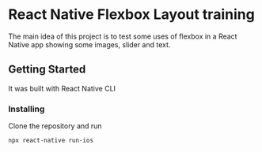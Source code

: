 # React Native Flexbox Layout training

The main idea of this project is to test some uses of flexbox in a React Native app showing some images, slider and text.

## Getting Started

It was built with React Native CLI


### Installing

Clone the repository and run

```
npx react-native run-ios
```
